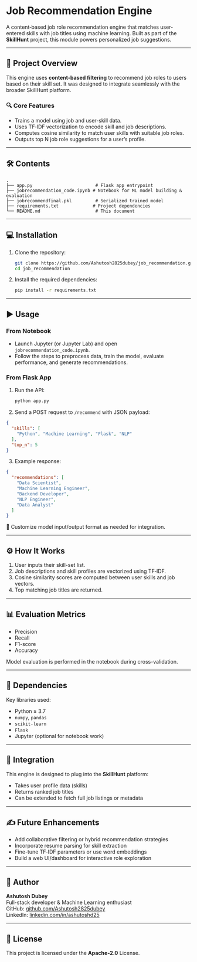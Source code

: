 # Job Recommendation Engine

A content‑based job role recommendation engine that matches user-entered skills with job titles using machine learning. Built as part of the **SkillHunt** project, this module powers personalized job suggestions.

---

## 🚀 Project Overview

This engine uses **content-based filtering** to recommend job roles to users based on their skill set. It was designed to integrate seamlessly with the broader SkillHunt platform.

### 🔍 Core Features

- Trains a model using job and user-skill data.
- Uses TF‑IDF vectorization to encode skill and job descriptions.
- Computes cosine similarity to match user skills with suitable job roles.
- Outputs top N job role suggestions for a user’s profile.

---

## 🛠️ Contents

```
.
├── app.py                        # Flask app entrypoint
├── jobrecommendation_code.ipynb # Notebook for ML model building & evaluation
├── jobrecommendfinal.pkl         # Serialized trained model
├── requirements.txt             # Project dependencies
└── README.md                     # This document
```

---

## 💻 Installation

1. Clone the repository:  
   ```bash
   git clone https://github.com/Ashutosh2825dubey/job_recommendation.git
   cd job_recommendation
   ```

2. Install the required dependencies:  
   ```bash
   pip install -r requirements.txt
   ```

---

## ▶️ Usage

### From Notebook

- Launch Jupyter (or Jupyter Lab) and open `jobrecommendation_code.ipynb`.
- Follow the steps to preprocess data, train the model, evaluate performance, and generate recommendations.

### From Flask App

1. Run the API:  
   ```bash
   python app.py
   ```

2. Send a POST request to `/recommend` with JSON payload:

```json
{
  "skills": [
    "Python", "Machine Learning", "Flask", "NLP"
  ],
  "top_n": 5
}
```

3. Example response:
```json
{
  "recommendations": [
    "Data Scientist",
    "Machine Learning Engineer",
    "Backend Developer",
    "NLP Engineer",
    "Data Analyst"
  ]
}
```

📌 Customize model input/output format as needed for integration.

---

## ⚙️ How It Works

1. User inputs their skill-set list.
2. Job descriptions and skill profiles are vectorized using TF‑IDF.
3. Cosine similarity scores are computed between user skills and job vectors.
4. Top matching job titles are returned.

---

## 📊 Evaluation Metrics

- Precision
- Recall
- F1-score
- Accuracy

Model evaluation is performed in the notebook during cross-validation.

---

## 🧪 Dependencies

Key libraries used:

- Python ≥ 3.7
- `numpy`, `pandas`
- `scikit-learn`
- `Flask`
- Jupyter (optional for notebook work)

---

## 📌 Integration

This engine is designed to plug into the **SkillHunt** platform:

- Takes user profile data (skills)
- Returns ranked job titles
- Can be extended to fetch full job listings or metadata

---

## ✍️ Future Enhancements

- Add collaborative filtering or hybrid recommendation strategies
- Incorporate resume parsing for skill extraction
- Fine-tune TF‑IDF parameters or use word embeddings
- Build a web UI/dashboard for interactive role exploration

---

## 📝 Author

**Ashutosh Dubey**  
Full-stack developer & Machine Learning enthusiast  
GitHub: [github.com/Ashutosh2825dubey](https://github.com/Ashutosh2825dubey)  
LinkedIn: [linkedin.com/in/ashutoshd25](https://linkedin.com/in/ashutoshd25)

---

## 📄 License

This project is licensed under the **Apache‑2.0** License.
